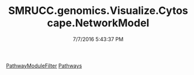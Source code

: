 ﻿---
title: SMRUCC.genomics.Visualize.Cytoscape.NetworkModel
date: 7/7/2016 5:43:37 PM
---

[PathwayModuleFilter](T-SMRUCC.genomics.Visualize.Cytoscape.NetworkModel.PathwayModuleFilter.html)
[Pathways](T-SMRUCC.genomics.Visualize.Cytoscape.NetworkModel.Pathways.html)
